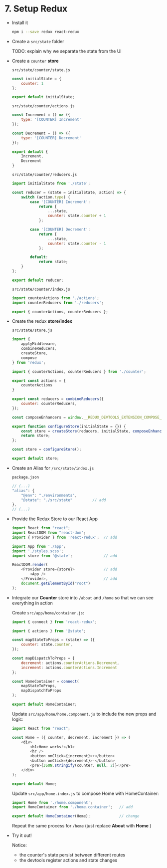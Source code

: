 # 7. Setup Redux

- Install it

    ```bash
    npm i --save redux react-redux
    ```

- Create a `src/state` folder

    TODO: explain why we separate the state from the UI

- Create a `counter` **store**

    `src/state/counter/state.js`
    ```javascript
    const initialState = {
        counter: 1
    };

    export default initialState;
    ```

    `src/state/counter/actions.js`
    ```javascript
    const Increment = () => ({
        type: '[COUNTER] Increment'
    });

    const Decrement = () => ({
        type: '[COUNTER] Decrement'
    });

    export default {
        Increment,
        Decrement
    }
    ```

    `src/state/counter/reducers.js`
    ```javascript
    import initialState from './state';

    const reducer = (state = initialState, action) => {
        switch (action.type) {
            case '[COUNTER] Increment':
                return {
                    ...state,
                    counter: state.counter + 1
                };

            case '[COUNTER] Decrement':
                return {
                    ...state,
                    counter: state.counter - 1
                };

            default:
                return state;
        }
    };

    export default reducer;
    ```

    `src/state/counter/index.js`
    ```javascript
    import counterActions from './actions';
    import counterReducers from './reducers';

    export { counterActions, counterReducers };
    ```

- Create the redux **store/index**

    `src/state/store.js`
    ```javascript
    import {
        applyMiddleware,
        combineReducers,
        createStore,
        compose
    } from 'redux';

    import { counterActions, counterReducers } from './counter';

    export const actions = {
        counterActions
    }

    export const reducers = combineReducers({
        counter: counterReducers,
    });

    const composeEnhancers = window.__REDUX_DEVTOOLS_EXTENSION_COMPOSE__ || compose;

    export function configureStore(initialState = {}) {
        const store = createStore(reducers, initialState, composeEnhancers());
        return store;
    };

    const store = configureStore();

    export default store;
    ```

- Create an Alias for `/src/state/index.js`

    `package.json`
    ```javascript
    // (...)
    "alias": {
        "@env": "./environments",
        "@state": "./src/state"         // add
    },
    // (...)
    ```

- Provide the Redux Store to our React App

    ```javascript
    import React from "react";
    import ReactDOM from "react-dom";
    import { Provider } from 'react-redux';  // add

    import App from './app';
    import './styles.scss';
    import store from '@state';              // add

    ReactDOM.render(
        <Provider store={store}>             // add
            <App />
        </Provider>,                         // add
        document.getElementById("root")
    );
    ```

- Integrate our **Counter** store into `/about` and `/home` so that we can see everything in action

    Create `src/app/home/container.js`:
    ```javascript
    import { connect } from 'react-redux';

    import { actions } from '@state';

    const mapStateToProps = (state) => ({
        counter: state.counter,
    });

    const mapDispatchToProps = {
        decrement: actions.counterActions.Decrement,
        increment: actions.counterActions.Increment
    };

    const HomeContainer = connect(
        mapStateToProps,
        mapDispatchToProps
    );

    export default HomeContainer;
    ```

   Update `src/app/home/home.component.js` to include the new props and logic:

    ```javascript
    import React from "react";

    const Home = ({ counter, decrement, increment }) => (
        <div>
            <h1>Home works!</h1>
            <hr />
            <button onClick={increment}>+</button>
            <button onClick={decrement}>-</button>
            <pre>{JSON.stringify(counter, null, 2)}</pre>
        </div>
    );

    export default Home;
    ```

    Update `src/app/home.index.js` to compose Home with HomeContainer:

    ```javascript
    import Home from './home.component';
    import HomeContainer from './home.container';   // add

    export default HomeContainer(Home);             // change
    ```

    Repeat the same process for `/home` (just replace **About** with **Home** )

- Try it out!

  Notice:

  - the counter's state persist between different routes
  - the devtools register actions and state changes